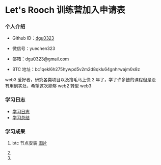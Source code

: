 # Let's Rooch 训练营加入申请表

### 个人介绍

* Github ID：[dgu0323](https://github.com/dgu0323)

* 微信号：yuechen323

* 邮箱：dgu0323@gmail.com

* BTC 地址：bc1qekl6h275hywpd5v2m2d8qklu64gnhrwajm0x8z

web3 爱好者，研究各类项目以及撸毛马上快 2 年了，学了许多链的课程但是没有用到实处，希望这次能够 web2 转型 web3

### 学习日志

- [学习日志](journal.md)
- [学习总结](summary.md)

### 学习成果

1. btc 节点安装 [图片](asset/btclog.jpg)

2.

3.
